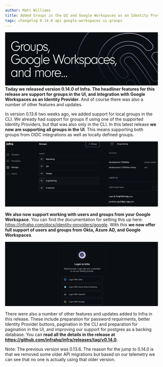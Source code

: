 ```yaml
---
author: Matt Williams
title: Added Groups in the UI and Google Workspaces as an Identity Provider, and more!
tags: changelog 0.14.0 api google-workspaces ui-groups
---
```


![](/assets/img/changelog-0.14.0-hero.png)
**Today we released version 0.14.0 of Infra. The headliner features for this release are support for groups in the UI, and integration with Google Workspaces as an Identity Provider**. And of course there was also a number of other features and updates.

In version 0.13.6 two weeks ago, we added support for local groups in the CLI. We already had support for groups if using one of the supported Identity Providers, but that was also only in the CLI. In this latest release **we now are supporting all groups in the UI**. This means supporting both groups from OIDC integrations as well as locally defined groups.

![Groups in the UI](/assets/img/changelog-0.14.0-groups-ui.png)

**We also now support working with users and groups from your Google Workspace**. You can find the documentation for setting this up here: https://infrahq.com/docs/identity-providers/google. With this **we now offer full support of users and groups from Okta, Azure AD, and Google Workspaces**.

![Google Workspaces](/assets/img/changelog-0.14.0-more-ip.png)

There were also a number of other features and updates added to Infra in this release. These include preparation for password requirments, better Identity Provider buttons, pagination in the CLI and preparation for pagination in the UI, and improving our support for postgres as a backing database. You can **read all the details in the release at https://github.com/infrahq/infra/releases/tag/v0.14.0.**

Note: The previous version was 0.13.6. The reason for the jump to 0.14.0 is that we removed some older API migrations but based on our telemetry we can see that no one is actually using that older version.
